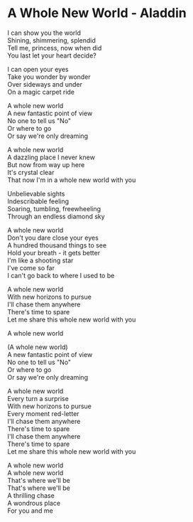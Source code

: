 # A Whole New World - Aladdin

I can show you the world\
Shining, shimmering, splendid\
Tell me, princess, now when did\
You last let your heart decide?

I can open your eyes\
Take you wonder by wonder\
Over sideways and under\
On a magic carpet ride

A whole new world\
A new fantastic point of view\
No one to tell us "No"\
Or where to go\
Or say we're only dreaming

A whole new world\
A dazzling place I never knew\
But now from way up here\
It's crystal clear\
That now I'm in a whole new world with you

Unbelievable sights\
Indescribable feeling\
Soaring, tumbling, freewheeling\
Through an endless diamond sky

A whole new world\
Don't you dare close your eyes\
A hundred thousand things to see\
Hold your breath - it gets better\
I'm like a shooting star\
I've come so far\
I can't go back to where I used to be

A whole new world\
With new horizons to pursue\
I'll chase them anywhere\
There's time to spare\
Let me share this whole new world with you

A whole new world

(A whole new world)\
A new fantastic point of view\
No one to tell us "No"\
Or where to go\
Or say we're only dreaming

A whole new world\
Every turn a surprise\
With new horizons to pursue\
Every moment red-letter\
I'll chase them anywhere\
There's time to spare\
I'll chase them anywhere\
There's time to spare\
Let me share this whole new world with you

A whole new world\
A whole new world\
That's where we'll be\
That's where we'll be\
A thrilling chase\
A wondrous place\
For you and me